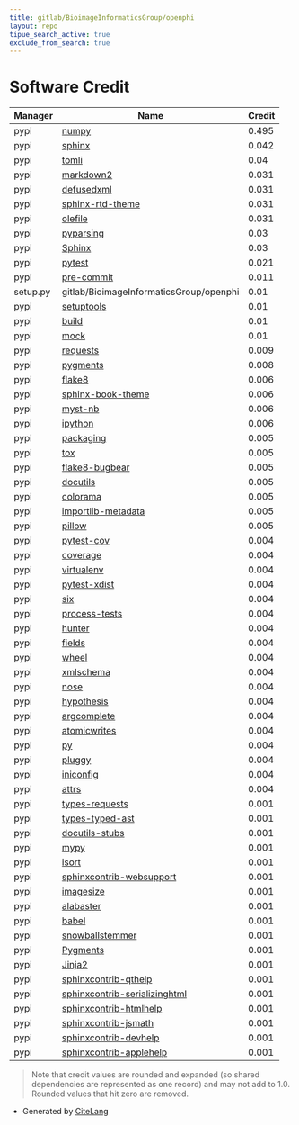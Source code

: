 ```yaml
---
title: gitlab/BioimageInformaticsGroup/openphi
layout: repo
tipue_search_active: true
exclude_from_search: true
---
```

# Software Credit

|Manager|Name|Credit|
|-------|----|------|
|pypi|[numpy](https://www.numpy.org)|0.495|
|pypi|[sphinx](https://www.sphinx-doc.org/)|0.042|
|pypi|[tomli](https://pypi.org/project/tomli)|0.04|
|pypi|[markdown2](https://github.com/trentm/python-markdown2)|0.031|
|pypi|[defusedxml](https://github.com/tiran/defusedxml)|0.031|
|pypi|[sphinx-rtd-theme](https://github.com/readthedocs/sphinx_rtd_theme)|0.031|
|pypi|[olefile](https://www.decalage.info/python/olefileio)|0.031|
|pypi|[pyparsing](https://pypi.org/project/pyparsing)|0.03|
|pypi|[Sphinx](https://pypi.org/project/Sphinx)|0.03|
|pypi|[pytest](https://docs.pytest.org/en/latest/)|0.021|
|pypi|[pre-commit](https://pypi.org/project/pre-commit)|0.011|
|setup.py|gitlab/BioimageInformaticsGroup/openphi|0.01|
|pypi|[setuptools](https://pypi.org/project/setuptools)|0.01|
|pypi|[build](https://pypi.org/project/build)|0.01|
|pypi|[mock](https://pypi.org/project/mock)|0.01|
|pypi|[requests](https://pypi.org/project/requests)|0.009|
|pypi|[pygments](https://pypi.org/project/pygments)|0.008|
|pypi|[flake8](https://pypi.org/project/flake8)|0.006|
|pypi|[sphinx-book-theme](https://pypi.org/project/sphinx-book-theme)|0.006|
|pypi|[myst-nb](https://pypi.org/project/myst-nb)|0.006|
|pypi|[ipython](https://pypi.org/project/ipython)|0.006|
|pypi|[packaging](https://github.com/pypa/packaging)|0.005|
|pypi|[tox](https://pypi.org/project/tox)|0.005|
|pypi|[flake8-bugbear](https://pypi.org/project/flake8-bugbear)|0.005|
|pypi|[docutils](https://pypi.org/project/docutils)|0.005|
|pypi|[colorama](https://pypi.org/project/colorama)|0.005|
|pypi|[importlib-metadata](https://pypi.org/project/importlib-metadata)|0.005|
|pypi|[pillow](https://python-pillow.org)|0.005|
|pypi|[pytest-cov](https://github.com/pytest-dev/pytest-cov)|0.004|
|pypi|[coverage](https://github.com/nedbat/coveragepy)|0.004|
|pypi|[virtualenv](https://virtualenv.pypa.io/)|0.004|
|pypi|[pytest-xdist](https://pypi.org/project/pytest-xdist)|0.004|
|pypi|[six](https://pypi.org/project/six)|0.004|
|pypi|[process-tests](https://pypi.org/project/process-tests)|0.004|
|pypi|[hunter](https://pypi.org/project/hunter)|0.004|
|pypi|[fields](https://pypi.org/project/fields)|0.004|
|pypi|[wheel](https://pypi.org/project/wheel)|0.004|
|pypi|[xmlschema](https://pypi.org/project/xmlschema)|0.004|
|pypi|[nose](https://pypi.org/project/nose)|0.004|
|pypi|[hypothesis](https://pypi.org/project/hypothesis)|0.004|
|pypi|[argcomplete](https://pypi.org/project/argcomplete)|0.004|
|pypi|[atomicwrites](https://pypi.org/project/atomicwrites)|0.004|
|pypi|[py](https://pypi.org/project/py)|0.004|
|pypi|[pluggy](https://pypi.org/project/pluggy)|0.004|
|pypi|[iniconfig](https://pypi.org/project/iniconfig)|0.004|
|pypi|[attrs](https://pypi.org/project/attrs)|0.004|
|pypi|[types-requests](https://pypi.org/project/types-requests)|0.001|
|pypi|[types-typed-ast](https://pypi.org/project/types-typed-ast)|0.001|
|pypi|[docutils-stubs](https://pypi.org/project/docutils-stubs)|0.001|
|pypi|[mypy](https://pypi.org/project/mypy)|0.001|
|pypi|[isort](https://pypi.org/project/isort)|0.001|
|pypi|[sphinxcontrib-websupport](https://pypi.org/project/sphinxcontrib-websupport)|0.001|
|pypi|[imagesize](https://pypi.org/project/imagesize)|0.001|
|pypi|[alabaster](https://pypi.org/project/alabaster)|0.001|
|pypi|[babel](https://pypi.org/project/babel)|0.001|
|pypi|[snowballstemmer](https://pypi.org/project/snowballstemmer)|0.001|
|pypi|[Pygments](https://pypi.org/project/Pygments)|0.001|
|pypi|[Jinja2](https://pypi.org/project/Jinja2)|0.001|
|pypi|[sphinxcontrib-qthelp](https://pypi.org/project/sphinxcontrib-qthelp)|0.001|
|pypi|[sphinxcontrib-serializinghtml](https://pypi.org/project/sphinxcontrib-serializinghtml)|0.001|
|pypi|[sphinxcontrib-htmlhelp](https://pypi.org/project/sphinxcontrib-htmlhelp)|0.001|
|pypi|[sphinxcontrib-jsmath](https://pypi.org/project/sphinxcontrib-jsmath)|0.001|
|pypi|[sphinxcontrib-devhelp](https://pypi.org/project/sphinxcontrib-devhelp)|0.001|
|pypi|[sphinxcontrib-applehelp](https://pypi.org/project/sphinxcontrib-applehelp)|0.001|


> Note that credit values are rounded and expanded (so shared dependencies are represented as one record) and may not add to 1.0. Rounded values that hit zero are removed.


- Generated by [CiteLang](https://github.com/vsoch/citelang)
